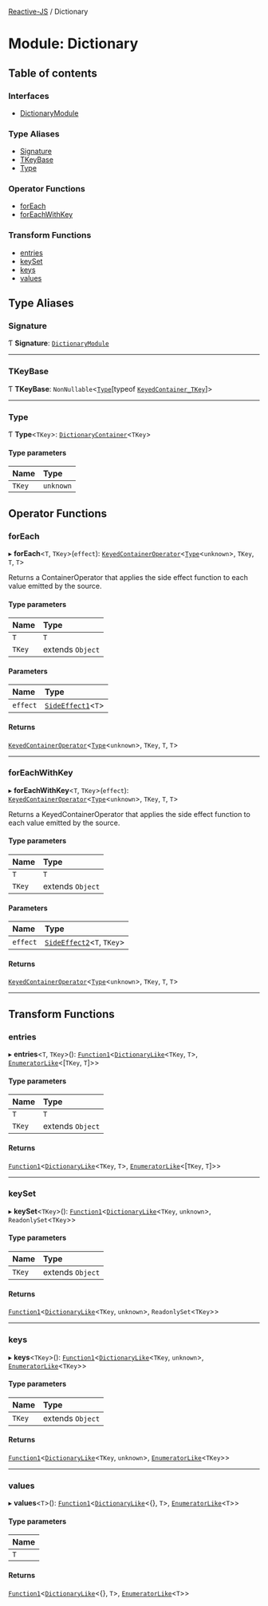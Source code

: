[Reactive-JS](../README.md) / Dictionary

# Module: Dictionary

## Table of contents

### Interfaces

- [DictionaryModule](../interfaces/Dictionary.DictionaryModule.md)

### Type Aliases

- [Signature](Dictionary.md#signature)
- [TKeyBase](Dictionary.md#tkeybase)
- [Type](Dictionary.md#type)

### Operator Functions

- [forEach](Dictionary.md#foreach)
- [forEachWithKey](Dictionary.md#foreachwithkey)

### Transform Functions

- [entries](Dictionary.md#entries)
- [keySet](Dictionary.md#keyset)
- [keys](Dictionary.md#keys)
- [values](Dictionary.md#values)

## Type Aliases

### Signature

Ƭ **Signature**: [`DictionaryModule`](../interfaces/Dictionary.DictionaryModule.md)

___

### TKeyBase

Ƭ **TKeyBase**: `NonNullable`<[`Type`](Dictionary.md#type)[typeof [`KeyedContainer_TKey`](types.md#keyedcontainer_tkey)]\>

___

### Type

Ƭ **Type**<`TKey`\>: [`DictionaryContainer`](../interfaces/types.DictionaryContainer.md)<`TKey`\>

#### Type parameters

| Name | Type |
| :------ | :------ |
| `TKey` | `unknown` |

## Operator Functions

### forEach

▸ **forEach**<`T`, `TKey`\>(`effect`): [`KeyedContainerOperator`](types.md#keyedcontaineroperator)<[`Type`](Dictionary.md#type)<`unknown`\>, `TKey`, `T`, `T`\>

Returns a ContainerOperator that applies the side effect function to each
value emitted by the source.

#### Type parameters

| Name | Type |
| :------ | :------ |
| `T` | `T` |
| `TKey` | extends `Object` |

#### Parameters

| Name | Type |
| :------ | :------ |
| `effect` | [`SideEffect1`](functions.md#sideeffect1)<`T`\> |

#### Returns

[`KeyedContainerOperator`](types.md#keyedcontaineroperator)<[`Type`](Dictionary.md#type)<`unknown`\>, `TKey`, `T`, `T`\>

___

### forEachWithKey

▸ **forEachWithKey**<`T`, `TKey`\>(`effect`): [`KeyedContainerOperator`](types.md#keyedcontaineroperator)<[`Type`](Dictionary.md#type)<`unknown`\>, `TKey`, `T`, `T`\>

Returns a KeyedContainerOperator that applies the side effect function to each
value emitted by the source.

#### Type parameters

| Name | Type |
| :------ | :------ |
| `T` | `T` |
| `TKey` | extends `Object` |

#### Parameters

| Name | Type |
| :------ | :------ |
| `effect` | [`SideEffect2`](functions.md#sideeffect2)<`T`, `TKey`\> |

#### Returns

[`KeyedContainerOperator`](types.md#keyedcontaineroperator)<[`Type`](Dictionary.md#type)<`unknown`\>, `TKey`, `T`, `T`\>

___

## Transform Functions

### entries

▸ **entries**<`T`, `TKey`\>(): [`Function1`](functions.md#function1)<[`DictionaryLike`](../interfaces/types.DictionaryLike.md)<`TKey`, `T`\>, [`EnumeratorLike`](../interfaces/types.EnumeratorLike.md)<[`TKey`, `T`]\>\>

#### Type parameters

| Name | Type |
| :------ | :------ |
| `T` | `T` |
| `TKey` | extends `Object` |

#### Returns

[`Function1`](functions.md#function1)<[`DictionaryLike`](../interfaces/types.DictionaryLike.md)<`TKey`, `T`\>, [`EnumeratorLike`](../interfaces/types.EnumeratorLike.md)<[`TKey`, `T`]\>\>

___

### keySet

▸ **keySet**<`TKey`\>(): [`Function1`](functions.md#function1)<[`DictionaryLike`](../interfaces/types.DictionaryLike.md)<`TKey`, `unknown`\>, `ReadonlySet`<`TKey`\>\>

#### Type parameters

| Name | Type |
| :------ | :------ |
| `TKey` | extends `Object` |

#### Returns

[`Function1`](functions.md#function1)<[`DictionaryLike`](../interfaces/types.DictionaryLike.md)<`TKey`, `unknown`\>, `ReadonlySet`<`TKey`\>\>

___

### keys

▸ **keys**<`TKey`\>(): [`Function1`](functions.md#function1)<[`DictionaryLike`](../interfaces/types.DictionaryLike.md)<`TKey`, `unknown`\>, [`EnumeratorLike`](../interfaces/types.EnumeratorLike.md)<`TKey`\>\>

#### Type parameters

| Name | Type |
| :------ | :------ |
| `TKey` | extends `Object` |

#### Returns

[`Function1`](functions.md#function1)<[`DictionaryLike`](../interfaces/types.DictionaryLike.md)<`TKey`, `unknown`\>, [`EnumeratorLike`](../interfaces/types.EnumeratorLike.md)<`TKey`\>\>

___

### values

▸ **values**<`T`\>(): [`Function1`](functions.md#function1)<[`DictionaryLike`](../interfaces/types.DictionaryLike.md)<{}, `T`\>, [`EnumeratorLike`](../interfaces/types.EnumeratorLike.md)<`T`\>\>

#### Type parameters

| Name |
| :------ |
| `T` |

#### Returns

[`Function1`](functions.md#function1)<[`DictionaryLike`](../interfaces/types.DictionaryLike.md)<{}, `T`\>, [`EnumeratorLike`](../interfaces/types.EnumeratorLike.md)<`T`\>\>
